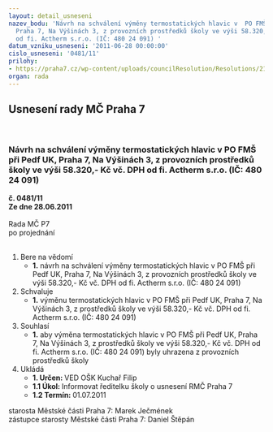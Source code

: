 ```yaml
---
layout: detail_usneseni
nazev_bodu: 'Návrh na schválení výměny termostatických hlavic v  PO FMŠ při Pedf UK,
  Praha 7, Na Výšinách 3, z provozních prostředků školy ve výši 58.320,- Kč vč. DPH
  od fi. Actherm s.r.o. (IČ: 480 24 091) '
datum_vzniku_usneseni: '2011-06-28 00:00:00'
cislo_usneseni: '0481/11'
prilohy:
- https://praha7.cz/wp-content/uploads/councilResolution/Resolutions/21544/33-11-p%c5%99._%c5%be%c3%a1dost_%c5%99editelky_m%c5%a1.doc
organ: rada
---
```

<div id="ucUsn_pList" class="usn">
	<span><h2>Usnesení rady MČ Praha 7 </h2>
<br></span><div class="standBody">
<span><h3>Návrh na schválení výměny termostatických hlavic v  PO FMŠ při Pedf UK, Praha 7, Na Výšinách 3, z provozních prostředků školy ve výši 58.320,- Kč vč. DPH od fi. Actherm s.r.o. (IČ: 480 24 091) </h3></span><div class="center">
		<strong>č. 0481/11</strong><br>
	</div>
<div class="center">
		<strong>Ze dne 28.06.2011</strong><br><br>
	</div>Rada MČ P7<br> po projednání<br><br><ol>
<li>Bere na vědomí<ul><li>
<strong>1.</strong> návrh na schválení výměny termostatických hlavic v  PO FMŠ při Pedf UK, Praha 7, Na Výšinách 3, z provozních prostředků školy ve výši 58.320,- Kč vč. DPH od fi. Actherm s.r.o. (IČ: 480 24 091) </li></ul>
</li>
<li>Schvaluje<ul><li>
<strong>1.</strong> výměnu termostatických hlavic v  PO FMŠ při Pedf UK, Praha 7, Na Výšinách 3, z prostředků školy ve výši 58.320,- Kč vč. DPH od fi. Actherm s.r.o. (IČ: 480 24 091)</li></ul>
</li>
<li>Souhlasí<ul><li>
<strong>1.</strong> aby výměna termostatických hlavic v  PO FMŠ při Pedf UK, Praha 7, Na Výšinách 3, z prostředků školy ve výši 58.320,- Kč vč. DPH od fi. Actherm s.r.o. (IČ: 480 24 091) byly uhrazena z provozních prostředků školy             </li></ul>
</li>
<li>Ukládá<ul>
<li>
<strong>1. Určen: </strong>VED OŠK Kuchař Filip</li>
<li>
<strong>1.1 Úkol: </strong>Informovat ředitelku školy o usnesení RMČ Praha 7    </li>
<li>
<strong>1.2 Termín: </strong>01.07.2011</li>
</ul>
</li>
</ol>starosta Městské části Praha 7: Marek Ječmének<br>zástupce starosty Městské části Praha 7: Daniel Štěpán 
</div>
</div>